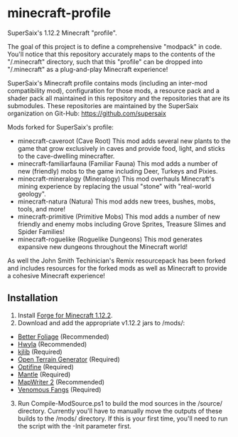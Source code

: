 # minecraft-profile
SuperSaix's 1.12.2 Minecraft "profile".

The goal of this project is to define a comprehensive "modpack" in code. You'll notice that this repository accurately maps to the contents of the "/.minecraft" directory, such that this "profile" can be dropped into "/.minecraft" as a plug-and-play Minecraft experience!

SuperSaix's Minecraft profile contains mods (including an inter-mod compatibility mod), configuration for those mods, a resource pack and a shader pack all maintained in this repository and the repositories that are its submodules. These repositories are maintained by the SuperSaix organization on Git-Hub: https://github.com/supersaix

Mods forked for SuperSaix's profile:

* minecraft-caveroot (Cave Root) This mod adds several new plants to the game that grow exclusively in caves and provide food, light, and sticks to the cave-dwelling minecrafter.
* minecraft-familiarfauna (Familiar Fauna) This mod adds a number of new (friendly) mobs to the game including Deer, Turkeys and Pixies. 
* minecraft-mineralogy (Mineralogy) This mod overhauls Minecraft's mining experience by replacing the usual "stone" with "real-world geology".
* minecraft-natura (Natura) This mod adds new trees, bushes, mobs, tools, and more!
* minecraft-primitive (Primitive Mobs) This mod adds a number of new friendly and enemy mobs including Grove Sprites, Treasure Slimes and Spider Families!
* minecraft-roguelike (Roguelike Dungeons) This mod generates expansive new dungeons throughout the Minecraft world!

As well the John Smith Techinician's Remix resourcepack has been forked and includes resources for the forked mods as well as Minecraft to provide a cohesive Minecraft experience!

## Installation
1. Install [Forge for Minecraft 1.12.2](https://files.minecraftforge.net/maven/net/minecraftforge/forge/index_1.12.2.html).
2. Download and add the appropriate v1.12.2 jars to /mods/:
 * [Better Foliage](https://minecraft.curseforge.com/projects/better-foliage/files) (Recommended)
 * [Hwyla](https://minecraft.curseforge.com/projects/hwyla/files) (Recommended)
 * [kjlib](https://minecraft.curseforge.com/projects/kjlib/files) (Required)
 * [Open Terrain Generator](https://minecraft.curseforge.com/projects/open-terrain-generator/files) (Required)
 * [Optifine](https://optifine.net/downloads) (Required)
 * [Mantle](https://minecraft.curseforge.com/projects/mantle/files) (Required)
 * [MapWriter 2](https://minecraft.curseforge.com/projects/mapwriter-2/files) (Recommended)
 * [Venomous Fangs](https://minecraft.curseforge.com/projects/venomous-fangs/files) (Required)
3. Run Compile-ModSource.ps1 to build the mod sources in the /source/ directory. Currently you'll have to manually move the outputs of these builds to the /mods/ directory. If this is your first time, you'll need to run the script with the -Init parameter first.
